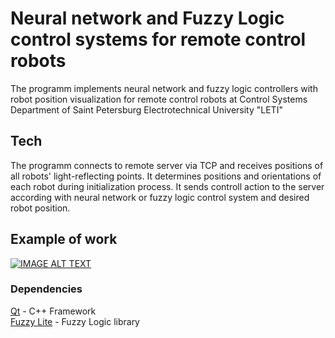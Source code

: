 # Neural network and Fuzzy Logic control systems for remote control robots

The programm implements neural network and fuzzy logic controllers with robot position visualization for remote control robots at Control Systems Department of Saint Petersburg Electrotechnical University "LETI"

## Tech
The programm connects to remote server via TCP and receives positions of all robots' light-reflecting points. It determines positions and orientations of each robot during initialization process. It sends controll action to the server according with neural network or fuzzy logic control system and desired robot position.

## Example of work

[![IMAGE ALT TEXT](http://img.youtube.com/vi/OeGGMX6ei0U/0.jpg)](http://www.youtube.com/watch?v=OeGGMX6ei0U "Video Title")

### Dependencies
[Qt] - C++ Framework\
[Fuzzy Lite] - Fuzzy Logic library

[Qt]: https://www.qt.io
[Fuzzy Lite]: https://www.fuzzylite.com
